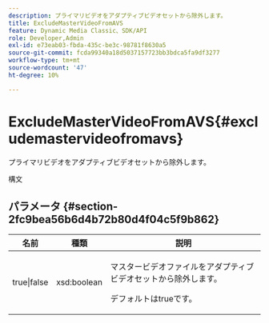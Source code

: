 ```yaml
---
description: プライマリビデオをアダプティブビデオセットから除外します。
title: ExcludeMasterVideoFromAVS
feature: Dynamic Media Classic、SDK/API
role: Developer,Admin
exl-id: e73eab03-fbda-435c-be3c-98781f8630a5
source-git-commit: fcda99340a18d5037157723bb3bdca5fa9df3277
workflow-type: tm+mt
source-wordcount: '47'
ht-degree: 10%

---
```


# ExcludeMasterVideoFromAVS{#excludemastervideofromavs}

プライマリビデオをアダプティブビデオセットから除外します。

構文

## パラメータ {#section-2fc9bea56b6d4b72b80d4f04c5f9b862}

<table id="table_04100BB8ABD84EF68B0A7CE3AD946414"> 
 <thead> 
  <tr> 
   <th colname="col1" class="entry"> 名前 </th> 
   <th colname="col2" class="entry"> 種類 </th> 
   <th colname="col3" class="entry"> 説明 </th> 
  </tr> 
 </thead>
 <tbody> 
  <tr> 
   <td colname="col1"> <span class="codeph"> true|false</span> </td> 
   <td colname="col2"> <span class="codeph"> xsd:boolean</span> </td> 
   <td colname="col3"> <p>マスタービデオファイルをアダプティブビデオセットから除外します。 </p> <p>デフォルトはtrueです。 </p> </td> 
  </tr> 
 </tbody> 
</table>
